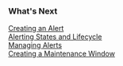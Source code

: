 ### What's Next

[Creating an Alert](https://community.wavefront.com/docs/DOC-1050)  
[Alerting States and Lifecycle](https://community.wavefront.com/docs/DOC-1052)  
[Managing Alerts](https://community.wavefront.com/docs/DOC-1014)  
[Creating a Maintenance Window](https://community.wavefront.com/docs/DOC-1053#jive_content_id_Creating_a_Maintenance_Window)
